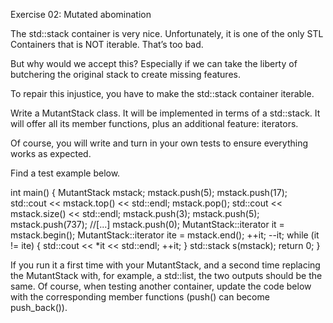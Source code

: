Exercise 02: Mutated abomination

The std::stack container is very nice. Unfortunately, it is one of the only STL Containers that is NOT iterable. That’s too bad.

But why would we accept this? Especially if we can take the liberty of butchering the original stack to create missing features.

To repair this injustice, you have to make the std::stack container iterable.

Write a MutantStack class. It will be implemented in terms of a std::stack. It will offer all its member functions, plus an additional feature: iterators.

Of course, you will write and turn in your own tests to ensure everything works as expected.

Find a test example below.

int main()
{
    MutantStack<int> mstack;
    mstack.push(5);
    mstack.push(17);
    std::cout << mstack.top() << std::endl;
    mstack.pop();
    std::cout << mstack.size() << std::endl;
    mstack.push(3);
    mstack.push(5);
    mstack.push(737);
    //[...]
    mstack.push(0);
    MutantStack<int>::iterator it = mstack.begin();
    MutantStack<int>::iterator ite = mstack.end();
    ++it;
    --it;
    while (it != ite)
    {
    std::cout << *it << std::endl;
    ++it;
    }
    std::stack<int> s(mstack);
    return 0;
}

If you run it a first time with your MutantStack, and a second time replacing the MutantStack with, for example, a std::list, the two outputs should be the same. Of course, when testing another container, update the code below with the corresponding
member functions (push() can become push_back()).